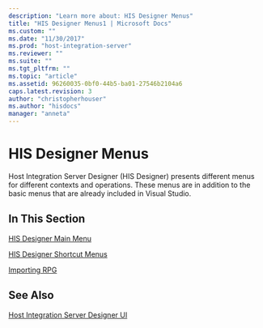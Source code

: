 ```yaml
---
description: "Learn more about: HIS Designer Menus"
title: "HIS Designer Menus1 | Microsoft Docs"
ms.custom: ""
ms.date: "11/30/2017"
ms.prod: "host-integration-server"
ms.reviewer: ""
ms.suite: ""
ms.tgt_pltfrm: ""
ms.topic: "article"
ms.assetid: 96260035-0bf0-44b5-ba01-27546b2104a6
caps.latest.revision: 3
author: "christopherhouser"
ms.author: "hisdocs"
manager: "anneta"
---
```

# HIS Designer Menus
Host Integration Server Designer (HIS Designer) presents different menus for different contexts and operations. These menus are in addition to the basic menus that are already included in Visual Studio.  
  
## In This Section  
 [HIS Designer Main Menu](../core/his-designer-main-menu1.md)  
  
 [HIS Designer Shortcut Menus](../core/his-designer-shortcut-menus1.md)  
  
 [Importing RPG](../core/importing-rpg1.md)  
  
## See Also  
 [Host Integration Server Designer UI](../core/host-integration-server-designer-ui1.md)
